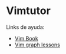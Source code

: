 # Vimtutor

Links de ayuda:

* [Vim Book](http://ftp.vim.org/pub/vim/doc/book/vimbook-OPL.pdf)
* [Vim graph lessons](http://www.viemu.com/a_vi_vim_graphical_cheat_sheet_tutorial.html)
